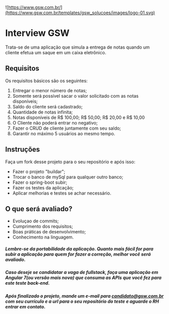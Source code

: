 ![https://www.gsw.com.br/](https://www.gsw.com.br/templates/gsw_solucoes/images/logo-01.svg)


# Interview GSW

Trata-se de uma aplicação que simula a entrega de notas quando um cliente efetua um saque em um caixa eletrônico. 

## Requisitos

Os requisitos básicos são os seguintes:

 1. Entregar o menor número de notas;
 2. Somente será possível sacar o valor solicitado com as notas disponíveis;
 3. Saldo do cliente será cadastrado; 
 4. Quantidade de notas infinita;
 5. Notas disponíveis de R$ 100,00; R$ 50,00; R$ 20,00 e R$ 10,00 
 6. O Cliente não poderá entrar no negativo;
 7. Fazer o CRUD de cliente juntamente com seu saldo;
 8. Garantir no máximo 5 usuários ao mesmo tempo.

## Instruções

Faça um fork desse projeto para o seu repositório e após isso:

- Fazer o projeto "buildar";
- Trocar o banco de mySql para qualquer outro banco;
- Fazer o spring-boot subir;
- Fazer os testes da aplicação;
- Aplicar melhorias e testes se achar necessário.

## O que será avaliado?

- Evoluçao de commits;
- Cumprimento dos requisitos;
- Boas práticas de desenvolvimento;
- Conhecimento na linguagem.



##### Lembre-se da portabilidade da aplicação. Quanto mais fácil for para subir a aplicação para quem for fazer a correção, melhor você será avaliado. 

##### Caso deseje se candidatar a vaga de fullstack, faça uma aplicação em Angular 7(ou versão mais nova) que consuma as APIs que você fez para este teste back-end.

##### Após finalizado o projeto, mande um e-mail para **candidato@gsw.com.br** com seu currículo e a url para o seu repositório do teste e aguarde o RH entrar em contato.
